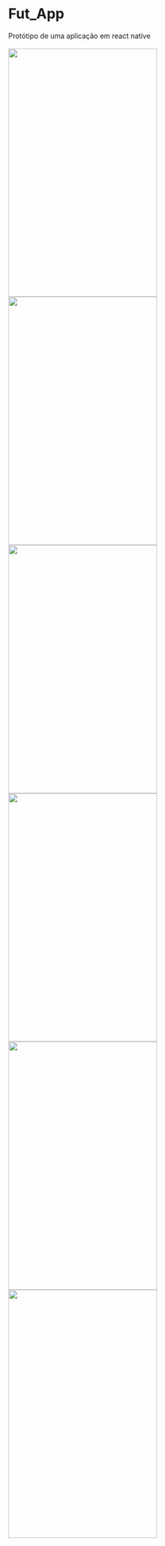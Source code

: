# Fut_App
Protótipo de uma aplicação em react native</br></br>
<img src="https://user-images.githubusercontent.com/30274566/90668110-edd44400-e225-11ea-9d9a-cdae03397e47.jpg" height="500" width="300">
<img src="https://user-images.githubusercontent.com/30274566/90668105-eca31700-e225-11ea-88d7-7d9c9bfc0343.jpg" height="500" width="300">
<img src="https://user-images.githubusercontent.com/30274566/90668108-ed3bad80-e225-11ea-8663-56114442d010.jpg" height="500" width="300">
<img src="https://user-images.githubusercontent.com/30274566/90668107-ed3bad80-e225-11ea-8829-9e3465ec2f06.jpg" height="500" width="300">
<img src="https://user-images.githubusercontent.com/30274566/90668112-ee6cda80-e225-11ea-81c0-3988c6d98928.jpg" height="500" width="300">
<img src="https://user-images.githubusercontent.com/30274566/90668117-ef9e0780-e225-11ea-8291-26215f014a3e.jpg" height="500" width="300">
